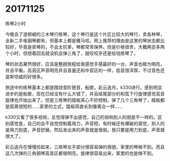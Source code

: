# 20171125

练琴2小时

今晚去了道顿崛的三木琴行练琴，这个琴行是这个片区比较大的琴行，卖各种琴，全新二手电钢琴都有，但基本上都是雅马哈。网上推荐的理由是这里的琴状态都比较好，毕竟是卖琴的，不会太坑爹，琴都常常保养。但是价格很贵，大概两百多两个小时，但想着回去就没机会弹三角了，就咬咬牙还是给钱练琴了。

琴的状态果然很好，应该是整趟旅程给我感觉手感最好的一台，声音也极为明亮，并且平衡。高音区声音明亮并且音量还和中音区的一样，低音很浑厚，不过音色还是斯坦威的好很多。

旅途中的练琴基本上都是围绕音阶琶音，船歌，彩云追月，k330进行。感到明显进步的是船歌，现在已经没有什么大错了，并且结尾部分的和弦下行旋律感觉高音旋律也开始出来了。但是三练琴的踏板真心不好控制，弹了几个三角琴了，踏板都是距离很短的……家里的立式，踏板简直长到像离合一样……

k330又看了很多视频，总觉得弹不出感觉，自己的弱和别人的弱是不一样的。区别感觉是，自己的会不自觉控制着用力，声音短，有时候还有爆破的感觉，别人的是用力到底，声音舒展，然后发出来的声音就是很弱。我只要是用力到底，声音就很大了。

彩云追月在慢慢捡起来，三练琴左手部分很容易弹的很弱，家里的琴做不到。而且这几次弹的三角钢琴高音区都很明亮，旋律很容易出来，家里的也是做不到。
